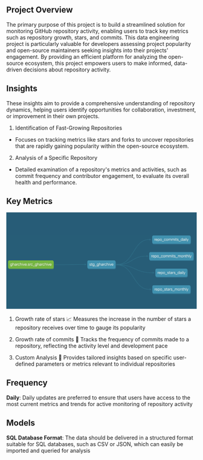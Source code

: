 ## Project Overview
The primary purpose of this project is to build a streamlined solution for monitoring GitHub repository activity, enabling users to track key metrics such as repository growth, stars, and commits. This data engineering project is particularly valuable for developers assessing project popularity and open-source maintainers seeking insights into their projects' engagement. By providing an efficient platform for analyzing the open-source ecosystem, this project empowers users to make informed, data-driven decisions about repository activity.


## Insights 
These insights aim to provide a comprehensive understanding of repository dynamics, helping users identify opportunities for collaboration, investment, or improvement in their own projects.


1. Identification of Fast-Growing Repositories 
- Focuses on tracking metrics like stars and forks to uncover repositories that are rapidly gaining popularity within the open-source ecosystem.

2. Analysis of a Specific Repository 
- Detailed examination of a repository's metrics and activities, such as commit frequency and contributor engagement, to evaluate its overall health and performance.


## Key Metrics

![DBT Documentation](docs/dbt_dag.png) 

1. Growth rate of stars
📈 Measures the increase in the number of stars a repository receives over time to gauge its popularity


2. Growth rate of commits
🐾 Tracks the frequency of commits made to a repository, reflecting the activity level and development pace


3. Custom Analysis 
📝 Provides tailored insights based on specific user-defined parameters or metrics relevant to individual repositories


## Frequency 
**Daily**: Daily updates are preferred to ensure that users have access to the most current metrics and trends for active monitoring of repository activity


## Models
**SQL Database Format**: The data should be delivered in a structured format suitable for SQL databases, such as CSV or JSON, which can easily be imported and queried for analysis
